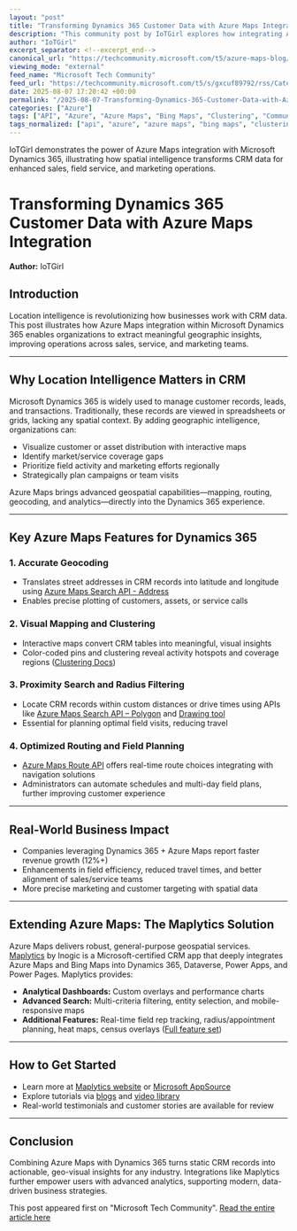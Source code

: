 ```yaml
---
layout: "post"
title: "Transforming Dynamics 365 Customer Data with Azure Maps Integration"
description: "This community post by IoTGirl explores how integrating Azure Maps with Microsoft Dynamics 365 empowers CRM users with location intelligence. It covers geocoding, mapping, proximity search, and advanced field planning, showing how these capabilities improve operational efficiency for sales, service, and marketing. Key APIs, Maplytics enhancements, industry examples, and practical real-world benefits are discussed to help users unlock actionable insights directly within their CRM workflows."
author: "IoTGirl"
excerpt_separator: <!--excerpt_end-->
canonical_url: "https://techcommunity.microsoft.com/t5/azure-maps-blog/transforming-dynamics-365-customer-data-with-azure-maps-inogic/ba-p/4441187"
viewing_mode: "external"
feed_name: "Microsoft Tech Community"
feed_url: "https://techcommunity.microsoft.com/t5/s/gxcuf89792/rss/Category?category.id=Azure"
date: 2025-08-07 17:20:42 +00:00
permalink: "/2025-08-07-Transforming-Dynamics-365-Customer-Data-with-Azure-Maps-Integration.html"
categories: ["Azure"]
tags: ["API", "Azure", "Azure Maps", "Bing Maps", "Clustering", "Community", "CRM Data Transformation", "CRM Integration", "Data Visualization", "Dataverse", "Field Planning", "Geo Analytics", "Geocoding", "Location Intelligence", "Maplytics", "Microsoft Dynamics 365", "Power Apps", "Proximity Search", "Route Optimization", "Sales Productivity", "Service Management", "Spatial Analytics"]
tags_normalized: ["api", "azure", "azure maps", "bing maps", "clustering", "community", "crm data transformation", "crm integration", "data visualization", "dataverse", "field planning", "geo analytics", "geocoding", "location intelligence", "maplytics", "microsoft dynamics 365", "power apps", "proximity search", "route optimization", "sales productivity", "service management", "spatial analytics"]
---
```


IoTGirl demonstrates the power of Azure Maps integration with Microsoft Dynamics 365, illustrating how spatial intelligence transforms CRM data for enhanced sales, field service, and marketing operations.<!--excerpt_end-->

# Transforming Dynamics 365 Customer Data with Azure Maps Integration

**Author:** IoTGirl

## Introduction

Location intelligence is revolutionizing how businesses work with CRM data. This post illustrates how Azure Maps integration within Microsoft Dynamics 365 enables organizations to extract meaningful geographic insights, improving operations across sales, service, and marketing teams.

---

## Why Location Intelligence Matters in CRM

Microsoft Dynamics 365 is widely used to manage customer records, leads, and transactions. Traditionally, these records are viewed in spreadsheets or grids, lacking any spatial context. By adding geographic intelligence, organizations can:

- Visualize customer or asset distribution with interactive maps
- Identify market/service coverage gaps
- Prioritize field activity and marketing efforts regionally
- Strategically plan campaigns or team visits

Azure Maps brings advanced geospatial capabilities—mapping, routing, geocoding, and analytics—directly into the Dynamics 365 experience.

---

## Key Azure Maps Features for Dynamics 365

### 1. Accurate Geocoding

- Translates street addresses in CRM records into latitude and longitude using [Azure Maps Search API - Address](https://learn.microsoft.com/en-us/rest/api/maps/search/get-search-address?view=rest-maps-1.0&tabs=HTTP)
- Enables precise plotting of customers, assets, or service calls

### 2. Visual Mapping and Clustering

- Interactive maps convert CRM tables into meaningful, visual insights
- Color-coded pins and clustering reveal activity hotspots and coverage regions ([Clustering Docs](https://learn.microsoft.com/en-us/azure/azure-maps/clustering-point-data-web-sdk))

### 3. Proximity Search and Radius Filtering

- Locate CRM records within custom distances or drive times using APIs like [Azure Maps Search API – Polygon](https://learn.microsoft.com/en-us/rest/api/maps/search/get-search-polygon?view=rest-maps-1.0&tabs=HTTP) and [Drawing tool](https://learn.microsoft.com/en-us/azure/azure-maps/set-drawing-options)
- Essential for planning optimal field visits, reducing travel

### 4. Optimized Routing and Field Planning

- [Azure Maps Route API](https://learn.microsoft.com/en-us/rest/api/maps/route/get-route-directions?view=rest-maps-1.0&tabs=HTTP) offers real-time route choices integrating with navigation solutions
- Administrators can automate schedules and multi-day field plans, further improving customer experience

---

## Real-World Business Impact

- Companies leveraging Dynamics 365 + Azure Maps report faster revenue growth (12%+)
- Enhancements in field efficiency, reduced travel times, and better alignment of sales/service teams
- More precise marketing and customer targeting with spatial data

---

## Extending Azure Maps: The Maplytics Solution

Azure Maps delivers robust, general-purpose geospatial services. [Maplytics](https://www.maplytics.com/) by Inogic is a Microsoft-certified CRM app that deeply integrates Azure Maps and Bing Maps into Dynamics 365, Dataverse, Power Apps, and Power Pages. Maplytics provides:

- **Analytical Dashboards:** Custom overlays and performance charts
- **Advanced Search:** Multi-criteria filtering, entity selection, and mobile-responsive maps
- **Additional Features:** Real-time field rep tracking, radius/appointment planning, heat maps, census overlays ([Full feature set](https://www.maplytics.com/))

---

## How to Get Started

- Learn more at [Maplytics website](https://www.maplytics.com/) or [Microsoft AppSource](https://appsource.microsoft.com/en-us/marketplace/apps?search=inogic&page=1)
- Explore tutorials via [blogs](https://www.maplytics.com/blog/) and [video library](https://www.youtube.com/channel/UCM4V7ousgLSu1hbOEv4DUuQ)
- Real-world testimonials and customer stories are available for review

---

## Conclusion

Combining Azure Maps with Dynamics 365 turns static CRM records into actionable, geo-visual insights for any industry. Integrations like Maplytics further empower users with advanced analytics, supporting modern, data-driven business strategies.

This post appeared first on "Microsoft Tech Community". [Read the entire article here](https://techcommunity.microsoft.com/t5/azure-maps-blog/transforming-dynamics-365-customer-data-with-azure-maps-inogic/ba-p/4441187)
